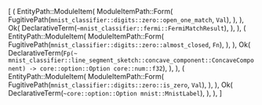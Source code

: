 [
    (
        EntityPath::ModuleItem(
            ModuleItemPath::Form(
                FugitivePath(`mnist_classifier::digits::zero::open_one_match`, `Val`),
            ),
        ),
        Ok(
            DeclarativeTerm(`~mnist_classifier::fermi::FermiMatchResult`),
        ),
    ),
    (
        EntityPath::ModuleItem(
            ModuleItemPath::Form(
                FugitivePath(`mnist_classifier::digits::zero::almost_closed`, `Fn`),
            ),
        ),
        Ok(
            DeclarativeTerm(`Fp(~ mnist_classifier::line_segment_sketch::concave_component::ConcaveComponent) -> core::option::Option core::num::f32`),
        ),
    ),
    (
        EntityPath::ModuleItem(
            ModuleItemPath::Form(
                FugitivePath(`mnist_classifier::digits::zero::is_zero`, `Val`),
            ),
        ),
        Ok(
            DeclarativeTerm(`~core::option::Option mnist::MnistLabel`),
        ),
    ),
]